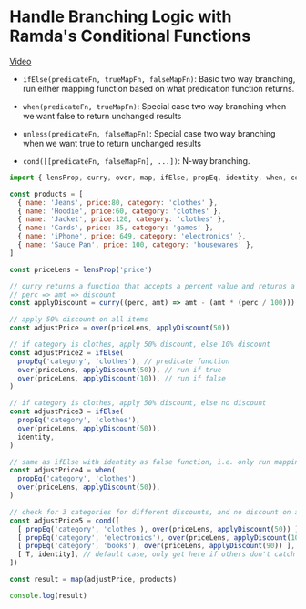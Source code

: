 #  Handle Branching Logic with Ramda's Conditional Functions
[Video](https://egghead.io/lessons/javascript-handle-branching-logic-with-ramda-s-conditional-functions?pl=learn-ramda-js-ec318ad7)

- ``ifElse(predicateFn, trueMapFn, falseMapFn)``: Basic two way branching, run either mapping function based on what predication function returns.

- ``when(predicateFn, trueMapFn)``: Special case two way branching when we want false to return unchanged results

- ``unless(predicateFn, falseMapFn)``: Special case two way branching when we want true to return unchanged results

- ``cond([[predicateFn, falseMapFn], ...])``: N-way branching.

```js
import { lensProp, curry, over, map, ifElse, propEq, identity, when, cond, T } from 'ramda'

const products = [
  { name: 'Jeans', price:80, category: 'clothes' },
  { name: 'Hoodie', price:60, category: 'clothes' },
  { name: 'Jacket', price:120, category: 'clothes' },
  { name: 'Cards', price: 35, category: 'games' },
  { name: 'iPhone', price: 649, category: 'electronics' },
  { name: 'Sauce Pan', price: 100, category: 'housewares' },
]

const priceLens = lensProp('price')

// curry returns a function that accepts a percent value and returns a function that accepts amt value
// perc => amt => discount
const applyDiscount = curry((perc, amt) => amt - (amt * (perc / 100)))

// apply 50% discount on all items
const adjustPrice = over(priceLens, applyDiscount(50))

// if category is clothes, apply 50% discount, else 10% discount
const adjustPrice2 = ifElse(
  propEq('category', 'clothes'), // predicate function
  over(priceLens, applyDiscount(50)), // run if true
  over(priceLens, applyDiscount(10)), // run if false
)

// if category is clothes, apply 50% discount, else no discount
const adjustPrice3 = ifElse(
  propEq('category', 'clothes'),
  over(priceLens, applyDiscount(50)),
  identity,
)

// same as ifElse with identity as false function, i.e. only run mapping function WHEN predicate is true
const adjustPrice4 = when(
  propEq('category', 'clothes'),
  over(priceLens, applyDiscount(50)),
)

// check for 3 categories for different discounts, and no discount on anything else.
const adjustPrice5 = cond([
  [ propEq('category', 'clothes'), over(priceLens, applyDiscount(50)) ],
  [ propEq('category', 'electronics'), over(priceLens, applyDiscount(10)) ],
  [ propEq('category', 'books'), over(priceLens, applyDiscount(90)) ],
  [ T, identity], // default case, only get here if others don't catch it. T is a function that returns true
])

const result = map(adjustPrice, products)

console.log(result)
```
